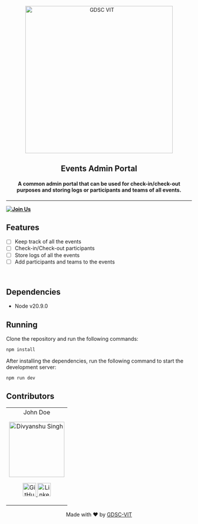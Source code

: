 <p align="center">
<a href="https://dscvit.com">
	<img width="400" src="https://user-images.githubusercontent.com/56252312/159312411-58410727-3933-4224-b43e-4e9b627838a3.png#gh-light-mode-only" alt="GDSC VIT"/>
</a>
	<h2 align="center"> Events Admin Portal </h2>
	<h4 align="center"> A common admin portal that can be used for check-in/check-out purposes and storing logs or participants and teams of all events. <h4>
</p>

---

[![Join Us](https://img.shields.io/badge/Join%20Us-Developer%20Student%20Clubs-red)](https://dsc.community.dev/vellore-institute-of-technology/)

## Features

-   [ ] Keep track of all the events
-   [ ] Check-in/Check-out participants
-   [ ] Store logs of all the events
-   [ ] Add participants and teams to the events

<br>

## Dependencies

-   Node v20.9.0

## Running

Clone the repository and run the following commands:

```bash
npm install
```

After installing the dependencies, run the following command to start the development server:

```bash
npm run dev
```

## Contributors

<table>
	<tr align="center">
		<td>
		John Doe
		<p align="center">
			<img src = "https://github.com/isinghdivyanshu.png" width="150" height="150" alt="Divyanshu Singh">
		</p>
			<p align="center">
				<a href = "https://github.com/isinghdivyanshu">
					<img src = "http://www.iconninja.com/files/241/825/211/round-collaboration-social-github-code-circle-network-icon.svg" width="36" height = "36" alt="GitHub"/>
				</a>
				<a href = "https://www.linkedin.com/in/isinghdivyanshu">
					<img src = "http://www.iconninja.com/files/863/607/751/network-linkedin-social-connection-circular-circle-media-icon.svg" width="36" height="36" alt="LinkedIn"/>
				</a>
			</p>
		</td>
	</tr>
</table>

<p align="center">
	Made with ❤ by <a href="https://dscvit.com">GDSC-VIT</a>
</p>
